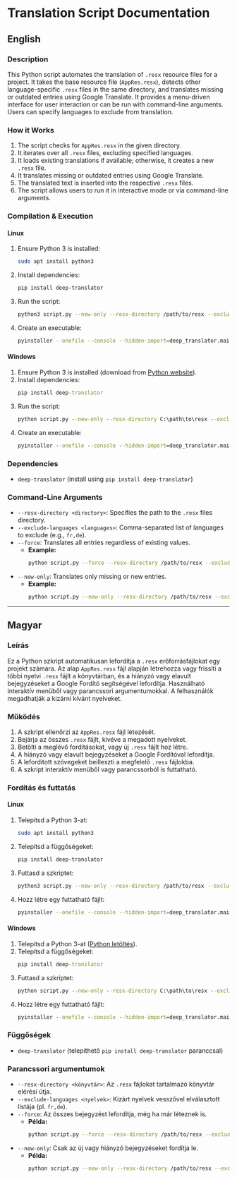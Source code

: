 # Translation Script Documentation

## English

### Description
This Python script automates the translation of `.resx` resource files for a project. It takes the base resource file (`AppRes.resx`), detects other language-specific `.resx` files in the same directory, and translates missing or outdated entries using Google Translate. It provides a menu-driven interface for user interaction or can be run with command-line arguments. Users can specify languages to exclude from translation.

### How it Works
1. The script checks for `AppRes.resx` in the given directory.
2. It iterates over all `.resx` files, excluding specified languages.
3. It loads existing translations if available; otherwise, it creates a new `.resx` file.
4. It translates missing or outdated entries using Google Translate.
5. The translated text is inserted into the respective `.resx` files.
6. The script allows users to run it in interactive mode or via command-line arguments.

### Compilation & Execution

#### Linux
1. Ensure Python 3 is installed:
   ```sh
   sudo apt install python3
   ```
2. Install dependencies:
   ```sh
   pip install deep-translator
   ```
3. Run the script:
   ```sh
   python3 script.py --new-only --resx-directory /path/to/resx --exclude-languages "fr,de"
   ```
4. Create an executable:
   ```sh
   pyinstaller --onefile --console --hidden-import=deep_translator.main script.py
   ```

#### Windows
1. Ensure Python 3 is installed (download from [Python website](https://www.python.org/downloads/)).
2. Install dependencies:
   ```cmd
   pip install deep-translator
   ```
3. Run the script:
   ```cmd
   python script.py --new-only --resx-directory C:\path\to\resx --exclude-languages "fr,de"
   ```
4. Create an executable:
   ```cmd
   pyinstaller --onefile --console --hidden-import=deep_translator.main script.py
   ```

### Dependencies
- `deep-translator` (install using `pip install deep-translator`)

### Command-Line Arguments
- `--resx-directory <directory>`: Specifies the path to the `.resx` files directory.
- `--exclude-languages <languages>`: Comma-separated list of languages to exclude (e.g., `fr,de`).
- `--force`: Translates all entries regardless of existing values.
  - **Example:**
    ```sh
    python script.py --force --resx-directory /path/to/resx --exclude-languages "es,it"
    ```
- `--new-only`: Translates only missing or new entries.
  - **Example:**
    ```sh
    python script.py --new-only --resx-directory /path/to/resx --exclude-languages "fr,de"
    ```

---

## Magyar

### Leírás
Ez a Python szkript automatikusan lefordítja a `.resx` erőforrásfájlokat egy projekt számára. Az alap `AppRes.resx` fájl alapján létrehozza vagy frissíti a többi nyelvi `.resx` fájlt a könyvtárban, és a hiányzó vagy elavult bejegyzéseket a Google Fordító segítségével lefordítja. Használható interaktív menüből vagy parancssori argumentumokkal. A felhasználók megadhatják a kizárni kívánt nyelveket.

### Működés
1. A szkript ellenőrzi az `AppRes.resx` fájl létezését.
2. Bejárja az összes `.resx` fájlt, kivéve a megadott nyelveket.
3. Betölti a meglévő fordításokat, vagy új `.resx` fájlt hoz létre.
4. A hiányzó vagy elavult bejegyzéseket a Google Fordítóval lefordítja.
5. A lefordított szövegeket beilleszti a megfelelő `.resx` fájlokba.
6. A szkript interaktív menüből vagy parancssorból is futtatható.

### Fordítás és futtatás

#### Linux
1. Telepítsd a Python 3-at:
   ```sh
   sudo apt install python3
   ```
2. Telepítsd a függőségeket:
   ```sh
   pip install deep-translator
   ```
3. Futtasd a szkriptet:
   ```sh
   python3 script.py --new-only --resx-directory /path/to/resx --exclude-languages "fr,de"
   ```
4. Hozz létre egy futtatható fájlt:
   ```sh
   pyinstaller --onefile --console --hidden-import=deep_translator.main script.py
   ```

#### Windows
1. Telepítsd a Python 3-at ([Python letöltés](https://www.python.org/downloads/)).
2. Telepítsd a függőségeket:
   ```cmd
   pip install deep-translator
   ```
3. Futtasd a szkriptet:
   ```cmd
   python script.py --new-only --resx-directory C:\path\to\resx --exclude-languages "fr,de"
   ```
4. Hozz létre egy futtatható fájlt:
   ```cmd
   pyinstaller --onefile --console --hidden-import=deep_translator.main script.py
   ```

### Függőségek
- `deep-translator` (telepíthető `pip install deep-translator` paranccsal)

### Parancssori argumentumok
- `--resx-directory <könyvtár>`: Az `.resx` fájlokat tartalmazó könyvtár elérési útja.
- `--exclude-languages <nyelvek>`: Kizárt nyelvek vesszővel elválasztott listája (pl. `fr,de`).
- `--force`: Az összes bejegyzést lefordítja, még ha már léteznek is.
  - **Példa:**
    ```sh
    python script.py --force --resx-directory /path/to/resx --exclude-languages "es,it"
    ```
- `--new-only`: Csak az új vagy hiányzó bejegyzéseket fordítja le.
  - **Példa:**
    ```sh
    python script.py --new-only --resx-directory /path/to/resx --exclude-languages "fr,de"
    ```

